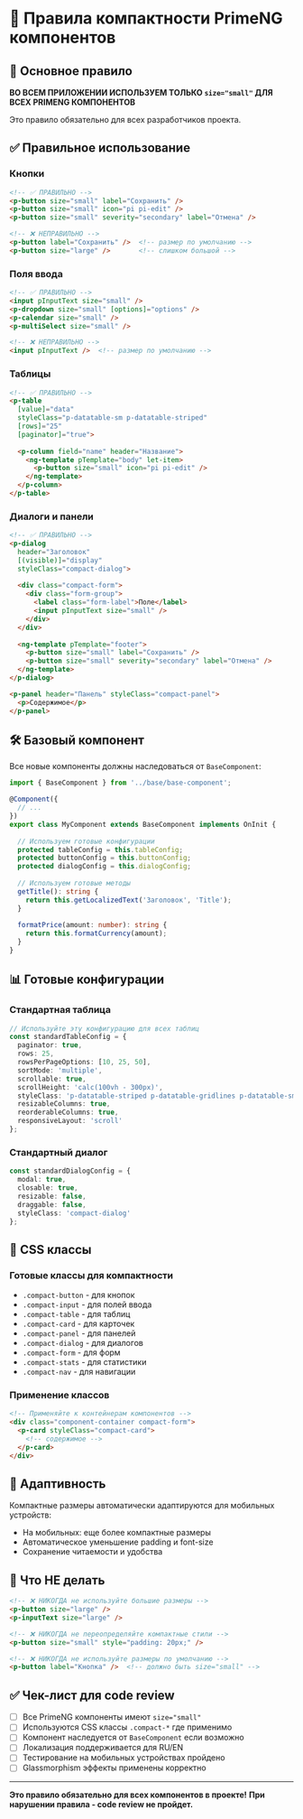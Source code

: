 # 📏 Правила компактности PrimeNG компонентов

## 🎯 Основное правило

**ВО ВСЕМ ПРИЛОЖЕНИИ ИСПОЛЬЗУЕМ ТОЛЬКО `size="small"` ДЛЯ ВСЕХ PRIMENG КОМПОНЕНТОВ**

Это правило обязательно для всех разработчиков проекта.

## ✅ Правильное использование

### Кнопки
```html
<!-- ✅ ПРАВИЛЬНО -->
<p-button size="small" label="Сохранить" />
<p-button size="small" icon="pi pi-edit" />
<p-button size="small" severity="secondary" label="Отмена" />

<!-- ❌ НЕПРАВИЛЬНО -->
<p-button label="Сохранить" />  <!-- размер по умолчанию -->
<p-button size="large" />       <!-- слишком большой -->
```

### Поля ввода
```html
<!-- ✅ ПРАВИЛЬНО -->
<input pInputText size="small" />
<p-dropdown size="small" [options]="options" />
<p-calendar size="small" />
<p-multiSelect size="small" />

<!-- ❌ НЕПРАВИЛЬНО -->
<input pInputText />  <!-- размер по умолчанию -->
```

### Таблицы
```html
<!-- ✅ ПРАВИЛЬНО -->
<p-table 
  [value]="data"
  styleClass="p-datatable-sm p-datatable-striped"
  [rows]="25"
  [paginator]="true">
  
  <p-column field="name" header="Название">
    <ng-template pTemplate="body" let-item>
      <p-button size="small" icon="pi pi-edit" />
    </ng-template>
  </p-column>
</p-table>
```

### Диалоги и панели
```html
<!-- ✅ ПРАВИЛЬНО -->
<p-dialog 
  header="Заголовок"
  [(visible)]="display"
  styleClass="compact-dialog">
  
  <div class="compact-form">
    <div class="form-group">
      <label class="form-label">Поле</label>
      <input pInputText size="small" />
    </div>
  </div>
  
  <ng-template pTemplate="footer">
    <p-button size="small" label="Сохранить" />
    <p-button size="small" severity="secondary" label="Отмена" />
  </ng-template>
</p-dialog>

<p-panel header="Панель" styleClass="compact-panel">
  <p>Содержимое</p>
</p-panel>
```

## 🛠️ Базовый компонент

Все новые компоненты должны наследоваться от `BaseComponent`:

```typescript
import { BaseComponent } from '../base/base-component';

@Component({
  // ...
})
export class MyComponent extends BaseComponent implements OnInit {
  
  // Используем готовые конфигурации
  protected tableConfig = this.tableConfig;
  protected buttonConfig = this.buttonConfig;
  protected dialogConfig = this.dialogConfig;
  
  // Используем готовые методы
  getTitle(): string {
    return this.getLocalizedText('Заголовок', 'Title');
  }
  
  formatPrice(amount: number): string {
    return this.formatCurrency(amount);
  }
}
```

## 📊 Готовые конфигурации

### Стандартная таблица
```typescript
// Используйте эту конфигурацию для всех таблиц
const standardTableConfig = {
  paginator: true,
  rows: 25,
  rowsPerPageOptions: [10, 25, 50],
  sortMode: 'multiple',
  scrollable: true,
  scrollHeight: 'calc(100vh - 300px)',
  styleClass: 'p-datatable-striped p-datatable-gridlines p-datatable-sm',
  resizableColumns: true,
  reorderableColumns: true,
  responsiveLayout: 'scroll'
};
```

### Стандартный диалог
```typescript
const standardDialogConfig = {
  modal: true,
  closable: true,
  resizable: false,
  draggable: false,
  styleClass: 'compact-dialog'
};
```

## 🎨 CSS классы

### Готовые классы для компактности
- `.compact-button` - для кнопок
- `.compact-input` - для полей ввода  
- `.compact-table` - для таблиц
- `.compact-card` - для карточек
- `.compact-panel` - для панелей
- `.compact-dialog` - для диалогов
- `.compact-form` - для форм
- `.compact-stats` - для статистики
- `.compact-nav` - для навигации

### Применение классов
```html
<!-- Применяйте к контейнерам компонентов -->
<div class="component-container compact-form">
  <p-card styleClass="compact-card">
    <!-- содержимое -->
  </p-card>
</div>
```

## 📱 Адаптивность

Компактные размеры автоматически адаптируются для мобильных устройств:
- На мобильных: еще более компактные размеры
- Автоматическое уменьшение padding и font-size
- Сохранение читаемости и удобства

## 🚫 Что НЕ делать

```html
<!-- ❌ НИКОГДА не используйте большие размеры -->
<p-button size="large" />
<p-inputText size="large" />

<!-- ❌ НИКОГДА не переопределяйте компактные стили -->
<p-button size="small" style="padding: 20px;" />

<!-- ❌ НИКОГДА не используйте размеры по умолчанию -->
<p-button label="Кнопка" />  <!-- должно быть size="small" -->
```

## ✅ Чек-лист для code review

- [ ] Все PrimeNG компоненты имеют `size="small"`
- [ ] Используются CSS классы `.compact-*` где применимо
- [ ] Компонент наследуется от `BaseComponent` если возможно
- [ ] Локализация поддерживается для RU/EN
- [ ] Тестирование на мобильных устройствах пройдено
- [ ] Glassmorphism эффекты применены корректно

---

**Это правило обязательно для всех компонентов в проекте!**
**При нарушении правила - code review не пройдет.**
